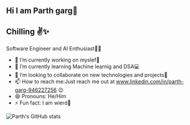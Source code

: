## Hi I am Parth garg👋
## Chilling ✌️✨
Software Engineer and AI Enthusiast👨‍💻
- 🔭 I’m currently working on myslef💪
- 🌱 I’m currently learning Machine learnig and DSA💻
- 👯 I’m looking to collaborate on new technologies and projects📖
- 📫 How to reach me:Just reach me out at www.linkedin.com/in/parth-garg-946227256 😉
- 😄 Pronouns: He/Him
- ⚡ Fun fact: I am wierd🤪

![Parth's GitHub stats](https://github-readme-stats.vercel.app/api?username=Parth1743&show_icons=true&theme=neon)
